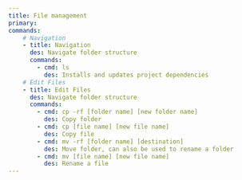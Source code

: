 ```yaml
---
title: File management
primary:
commands:
    # Navigation
    - title: Navigation
      des: Navigate folder structure
      commands:
        - cmd: ls
          des: Installs and updates project dependencies
    # Edit Files
    - title: Edit Files
      des: Navigate folder structure
      commands:
        - cmd: cp -rf [folder name] [new folder name]
          des: Copy folder
        - cmd: cp [file name] [new file name]
          des: Copy file
        - cmd: mv -rf [folder name] [destination]
          des: Move folder, can also be used to rename a folder
        - cmd: mv [file name] [new file name]
          des: Rename a file
---
```

